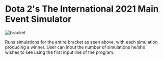 # Dota 2's The International 2021 Main Event Simulator
![bracket](https://user-images.githubusercontent.com/83637447/136848215-85680693-d41c-4628-a222-1b06be406423.png)

Runs simulations for the entire bracket as seen above, with each simulation producing a winner.
User can input the number of simulations he/she wishes to see using the first input line of the program.
